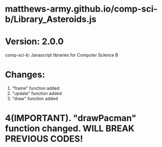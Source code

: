 # matthews-army.github.io/comp-sci-b/Library_Asteroids.js
# Version: 2.0.0
comp-sci-b: Javascript libraries for Computer Science B


# Changes:

1. "frame" function added
2. "update" function added
3. "draw" function added
# 4(IMPORTANT). "drawPacman" function changed. WILL BREAK PREVIOUS CODES!

